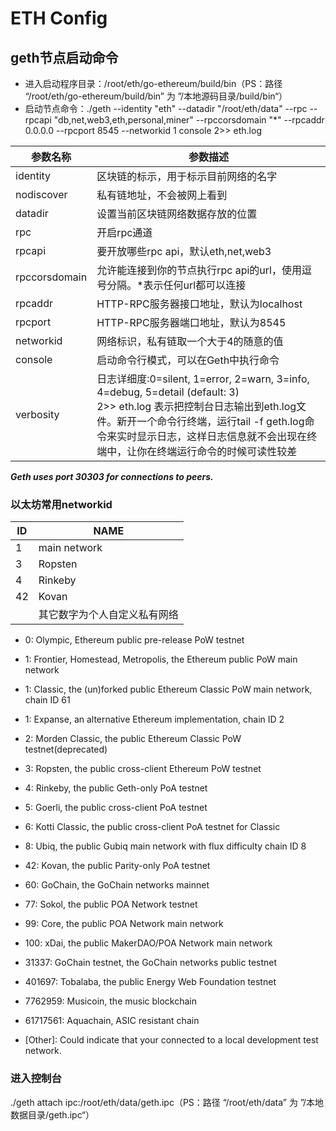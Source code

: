 # ETH Config

## geth节点启动命令

- 进入启动程序目录：/root/eth/go-ethereum/build/bin（PS：路径 “/root/eth/go-ethereum/build/bin” 为 ”/本地源码目录/build/bin“）
- 启动节点命令：./geth --identity "eth" --datadir "/root/eth/data"  --rpc --rpcapi "db,net,web3,eth,personal,miner" --rpccorsdomain "*"  --rpcaddr 0.0.0.0 --rpcport 8545 --networkid 1 console 2>> eth.log



| 参数名称      | 参数描述                                                     |
| ------------- | ------------------------------------------------------------ |
| identity      | 区块链的标示，用于标示目前网络的名字                         |
| nodiscover    | 私有链地址，不会被网上看到                                   |
| datadir       | 设置当前区块链网络数据存放的位置                             |
| rpc           | 开启rpc通道                                                  |
| rpcapi        | 要开放哪些rpc api，默认eth,net,web3                          |
| rpccorsdomain | 允许能连接到你的节点执行rpc api的url，使用逗号分隔。*表示任何url都可以连接 |
| rpcaddr       | HTTP-RPC服务器接口地址，默认为localhost                      |
| rpcport       | HTTP-RPC服务器端口地址，默认为8545                           |
| networkid     | 网络标识，私有链取一个大于4的随意的值                        |
| console       | 启动命令行模式，可以在Geth中执行命令                         |
| verbosity     | 日志详细度:0=silent, 1=error, 2=warn, 3=info, 4=debug, 5=detail (default: 3)<br/>2>> eth.log 表示把控制台日志输出到eth.log文件。新开一个命令行终端，运行tail -f geth.log命令来实时显示日志，这样日志信息就不会出现在终端中，让你在终端运行命令的时候可读性较差 |

***Geth uses port 30303 for connections to peers.***

### 以太坊常用networkid

| ID   | NAME                         |
| ---- | ---------------------------- |
| 1    | main network                 |
| 3    | Ropsten                      |
| 4    | Rinkeby                      |
| 42   | Kovan                        |
|      | 其它数字为个人自定义私有网络 |

- 0: Olympic, Ethereum public pre-release PoW testnet
- 1: Frontier, Homestead, Metropolis, the Ethereum public PoW main network
- 1: Classic, the (un)forked public Ethereum Classic PoW main network, chain ID 61
- 1: Expanse, an alternative Ethereum implementation, chain ID 2
- 2: Morden Classic, the public Ethereum Classic PoW testnet(deprecated)
- 3: Ropsten, the public cross-client Ethereum PoW testnet

- 4: Rinkeby, the public Geth-only PoA testnet
- 5: Goerli, the public cross-client PoA testnet
- 6: Kotti Classic, the public cross-client PoA testnet for Classic
- 8: Ubiq, the public Gubiq main network with flux difficulty chain ID 8
- 42: Kovan, the public Parity-only PoA testnet
- 60: GoChain, the GoChain networks mainnet
- 77: Sokol, the public POA Network testnet
- 99: Core, the public POA Network main network
- 100: xDai, the public MakerDAO/POA Network main network
- 31337: GoChain testnet, the GoChain networks public testnet
- 401697: Tobalaba, the public Energy Web Foundation testnet
- 7762959: Musicoin, the music blockchain
- 61717561: Aquachain, ASIC resistant chain
- [Other]: Could indicate that your connected to a local development test network.

### 进入控制台

./geth attach ipc:/root/eth/data/geth.ipc（PS：路径 “/root/eth/data” 为 ”/本地数据目录/geth.ipc“）